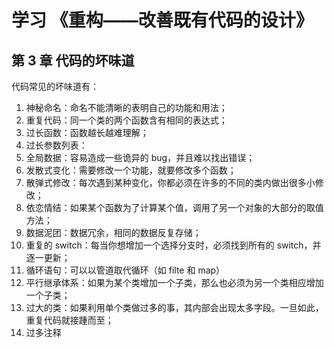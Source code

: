 # 学习 《重构——改善既有代码的设计》

## 第 3 章 代码的坏味道

代码常见的坏味道有：

1. 神秘命名：命名不能清晰的表明自己的功能和用法；
2. 重复代码：同一个类的两个函数含有相同的表达式；
3. 过长函数：函数越长越难理解；
4. 过长参数列表：
5. 全局数据：容易造成一些诡异的 bug，并且难以找出错误；
6. 发散式变化：需要修改一个功能，就要修改多个函数；
7. 散弹式修改：每次遇到某种变化，你都必须在许多的不同的类内做出很多小修改；
8. 依恋情结：如果某个函数为了计算某个值，调用了另一个对象的大部分的取值方法；
9. 数据泥团：数据冗余，相同的数据反复存储；
10. 重复的 switch：每当你想增加一个选择分支时，必须找到所有的 switch，并逐一更新；
11. 循环语句：可以以管道取代循环（如 filte 和 map）
12. 平行继承体系：如果为某个类增加一个子类，那么也必须为另一个类相应增加一个子类；
13. 过大的类：如果利用单个类做过多的事，其内部会出现太多字段。一旦如此，重复代码就接踵而至；
14. 过多注释
